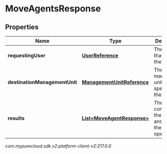 # MoveAgentsResponse


## Properties

| Name | Type | Description | Notes |
| ------------ | ------------- | ------------- | ------------- |
| **requestingUser** | [**UserReference**](UserReference) | The user that made the request |  [optional] |
| **destinationManagementUnit** | [**ManagementUnitReference**](ManagementUnitReference) | The management unit specified on the request |  [optional] |
| **results** | [**List&lt;MoveAgentResponse&gt;**](MoveAgentResponse) | The list containing the agent and result of the move operation |  [optional] |




_com.mypurecloud.sdk.v2:platform-client-v2:217.0.0_
